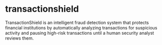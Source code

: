 # transactionshield
TransactionShield is an intelligent fraud detection system that protects financial institutions by automatically analyzing transactions for suspicious activity and pausing high-risk transactions until a human security analyst reviews them.
